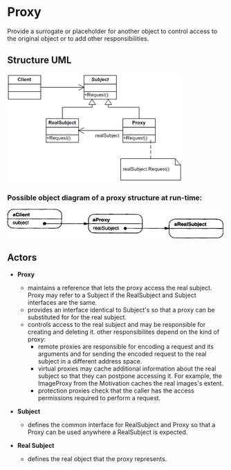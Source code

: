 # Proxy

Provide a surrogate or placeholder for another object to control access to the original object or to add other responsibilities.

## Structure UML

![](../../../umls/proxy.gif)

### Possible object diagram of a proxy structure at run-time:

![](../../../umls/proxy-runtime.jpg)

## Actors

- **Proxy**

  - maintains a reference that lets the proxy access the real subject. Proxy may refer to a Subject if the RealSubject and Subject interfaces are the same.
  - provides an interface identical to Subject's so that a proxy can be substituted for for the real subject.
  - controls access to the real subject and may be responsible for creating and deleting it.
    other responsibilites depend on the kind of proxy:
    - remote proxies are responsible for encoding a request and its arguments and for sending the encoded request to the real subject in a different address space.
    - virtual proxies may cache additional information about the real subject so that they can postpone accessing it. For example, the ImageProxy from the Motivation caches the real images's extent.
    - protection proxies check that the caller has the access permissions required to perform a request.

- **Subject**

  - defines the common interface for RealSubject and Proxy so that a Proxy can be used anywhere a RealSubject is expected.

- **Real Subject**
  - defines the real object that the proxy represents.
